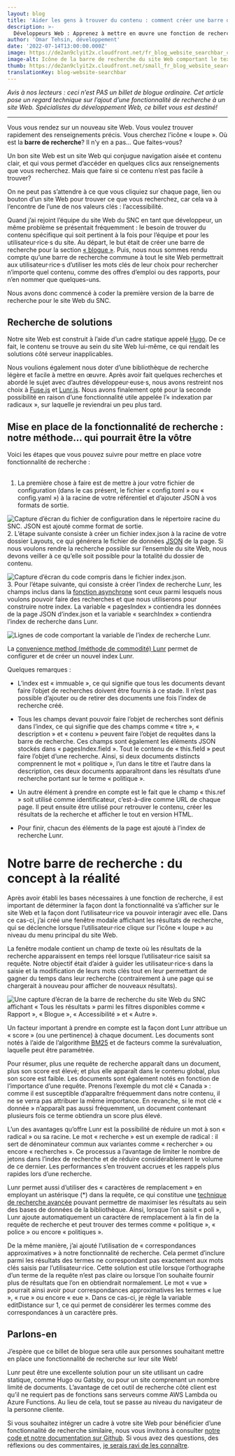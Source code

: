 ```yaml
---
layout: blog
title: 'Aider les gens à trouver du contenu : comment créer une barre de recherche sur un site Web'
description: >-
  Développeurs Web : Apprenez à mettre en œuvre une fonction de recherche Web à l'échelle d’un site en utilisant la fonction de recherche de radical de Lunr. Cela rend le contenu du site plus facile à trouver / plus accessible ! 
author: 'Omar Tehsin, développement'
date: '2022-07-14T13:00:00.000Z'
image: https://de2an9clyit2x.cloudfront.net/fr_blog_website_searchbar_c25a896c5b.jpg
image-alt: Icône de la barre de recherche du site Web comportant le texte « Que recherchez-vous »
thumb: https://de2an9clyit2x.cloudfront.net/small_fr_blog_website_searchbar_c25a896c5b.jpg
translationKey: blog-website-searchbar
---
```

*Avis à nos lecteurs : ceci n’est PAS un billet de blogue ordinaire. Cet article pose un regard technique sur l’ajout d’une fonctionnalité de recherche à un site Web. Spécialistes du développement Web, ce billet vous est destiné!*

---

Vous vous rendez sur un nouveau site Web. Vous voulez trouver rapidement des renseignements précis. Vous cherchez l’icône « loupe ». Où est la **barre de recherche**? Il n’y en a pas… Que faites-vous? 

Un bon site Web est un site Web qui conjugue navigation aisée et contenu clair, et qui vous permet d’accéder en quelques clics aux renseignements que vous recherchez. Mais que faire si ce contenu n’est pas facile à trouver? 

On ne peut pas s’attendre à ce que vous cliquiez sur chaque page, lien ou bouton d’un site Web pour trouver ce que vous recherchez, car cela va à l’encontre de l’une de nos valeurs clés : l’accessibilité.

Quand j’ai rejoint l’équipe du site Web du SNC en tant que développeur, un même problème se présentait fréquemment : le besoin de trouver du contenu spécifique qui soit pertinent à la fois pour l’équipe et pour les utilisateur·rice·s du site. Au départ, le but était de créer une barre de recherche pour la section [« blogue »](https://numerique.canada.ca/blogue/). Puis, nous nous sommes rendu compte qu’une barre de recherche commune à tout le site Web permettrait aux utilisateur·rice·s d’utiliser les mots clés de leur choix pour rechercher n’importe quel contenu, comme des offres d’emploi ou des rapports, pour n’en nommer que quelques-uns.

Nous avons donc commencé à coder la première version de la barre de recherche pour le site Web du SNC.

## **Recherche de solutions**

Notre site Web est construit à l’aide d’un cadre statique appelé [Hugo](https://gohugo.io/commands/hugo_server/). De ce fait, le contenu se trouve au sein du site Web lui-même, ce qui rendait les solutions côté serveur inapplicables. 

Nous voulions également nous doter d’une bibliothèque de recherche légère et facile à mettre en œuvre. Après avoir fait quelques recherches et abordé le sujet avec d’autres développeur·euse·s, nous avons restreint nos choix à [Fuse.js](https://fusejs.io/) et [Lunr.js](https://lunrjs.com/). Nous avons finalement opté pour la seconde possibilité en raison d’une fonctionnalité utile appelée l’« indexation par radicaux », sur laquelle je reviendrai un peu plus tard.

## **Mise en place de la fonctionnalité de recherche : notre méthode… qui pourrait être la vôtre**

Voici les étapes que vous pouvez suivre pour mettre en place votre fonctionnalité de recherche : 
<br>
<br>
1. La première chose à faire est de mettre à jour votre fichier de configuration (dans le cas présent, le fichier « config.toml » ou « config.yaml ») à la racine de votre référentiel et d’ajouter JSON à vos formats de sortie.

![Capture d’écran du fichier de configuration dans le répertoire racine du SNC. JSON est ajouté comme format de sortie.](https://de2an9clyit2x.cloudfront.net/img1_blog_website_searchbar_5850c10f92.jpg)
<br>
2. L’étape suivante consiste à créer un fichier index.json à la racine de votre dossier Layouts, ce qui générera le fichier de données [JSON](https://developer.mozilla.org/fr/docs/Learn/JavaScript/Objects/JSON) de la page. Si nous voulons rendre la recherche possible sur l’ensemble du site Web, nous devons veiller à ce qu’elle soit possible pour la totalité du dossier de contenu.

![Capture d’écran du code compris dans le fichier index.json.](https://de2an9clyit2x.cloudfront.net/img2_blog_website_searchbar_d303e02f95.jpg)
<br>
3. Pour l’étape suivante, qui consiste à créer l’index de recherche Lunr, les champs inclus dans la [fonction asynchrone](https://developer.mozilla.org/fr/docs/Web/JavaScript/Reference/Statements/async_function) sont ceux parmi lesquels nous voulons pouvoir faire des recherches et que nous utiliserons pour construire notre index. La variable « pagesIndex » contiendra les données de la page JSON d’index.json et la variable « searchIndex » contiendra l’index de recherche dans Lunr.

![Lignes de code comportant la variable de l’index de recherche Lunr.](https://de2an9clyit2x.cloudfront.net/img3_blog_website_searchbar_574e13f106.jpg)

La [convenience method (méthode de commodité) Lunr](https://lunrjs.com/docs/lunr.html) permet de configurer et de créer un nouvel index Lunr. 

Quelques remarques :

* L’index est « immuable », ce qui signifie que tous les documents devant faire l’objet de recherches doivent être fournis à ce stade. Il n’est pas possible d’ajouter ou de retirer des documents une fois l’index de recherche créé.

* Tous les champs devant pouvoir faire l’objet de recherches sont définis dans l’index, ce qui signifie que des champs comme « titre », « description » et « contenu » peuvent faire l’objet de requêtes dans la barre de recherche. Ces champs sont également les éléments JSON stockés dans « pagesIndex.field ». Tout le contenu de « this.field » peut faire l’objet d’une recherche. Ainsi, si deux documents distincts comprennent le mot « politique », l’un dans le titre et l’autre dans la description, ces deux documents apparaîtront dans les résultats d’une recherche portant sur le terme « politique ».  

* Un autre élément à prendre en compte est le fait que le champ « this.ref » soit utilisé comme identificateur, c’est-à-dire comme URL de chaque page. Il peut ensuite être utilisé pour retrouver le contenu, créer les résultats de la recherche et afficher le tout en version HTML.

* Pour finir, chacun des éléments de la page est ajouté à l’index de recherche Lunr.

# **Notre barre de recherche : du concept à la réalité**

Après avoir établi les bases nécessaires à une fonction de recherche, il est important de déterminer la façon dont la fonctionnalité va s’afficher sur le site Web et la façon dont l’utilisateur·rice va pouvoir interagir avec elle. Dans ce cas-ci, j’ai créé une fenêtre modale affichant les résultats de recherche, qui se déclenche lorsque l’utilisateur·rice clique sur l’icône « loupe » au niveau du menu principal du site Web. 

La fenêtre modale contient un champ de texte où les résultats de la recherche apparaissent en temps réel lorsque l’utilisateur·rice saisit sa requête. Notre objectif était d’aider à guider les utilisateur·rice·s dans la saisie et la modification de leurs mots clés tout en leur permettant de gagner du temps dans leur recherche (contrairement à une page qui se chargerait à nouveau pour afficher de nouveaux résultats). 

![Une capture d’écran de la barre de recherche du site Web du SNC affichant « Tous les résultats » parmi les filtres disponibles comme « Rapport », « Blogue », « Accessibilité » et « Autre ».](https://de2an9clyit2x.cloudfront.net/fr_img4_blog_website_searchbar_c2bb27cf8e.jpg)

Un facteur important à prendre en compte est la façon dont Lunr attribue un « score » (ou une pertinence) à chaque document. Les documents sont notés à l’aide de l’algorithme [BM25](https://fr.wikipedia.org/wiki/Okapi_BM25) et de facteurs comme la surévaluation, laquelle peut être paramétrée. 

Pour résumer, plus une requête de recherche apparaît dans un document, plus son score est élevé; et plus elle apparaît dans le contenu global, plus son score est faible. Les documents sont également notés en fonction de l’importance d’une requête. Prenons l’exemple du mot clé « Canada » : comme il est susceptible d’apparaître fréquemment dans notre contenu, il ne se verra pas attribuer la même importance. En revanche, si le mot clé « donnée » n’apparaît pas aussi fréquemment, un document contenant plusieurs fois ce terme obtiendra un score plus élevé.

L’un des avantages qu’offre Lunr est la possibilité de réduire un mot à son « radical » ou sa racine. Le mot « recherche » est un exemple de radical : il sert de dénominateur commun aux variantes comme « rechercher » ou encore « recherches ». Ce processus a l’avantage de limiter le nombre de jetons dans l’index de recherche et de réduire considérablement le volume de ce dernier. Les performances s’en trouvent accrues et les rappels plus rapides lors d’une recherche.

Lunr permet aussi d’utiliser des « caractères de remplacement » en employant un astérisque (*) dans la requête, ce qui constitue une [technique de recherche avancée](https://apus.libanswers.com/faq/2235#:~:text=The%20wildcard%20is%20an%20advanced,specify%20any%20number%20of%20characters) pouvant permettre de maximiser les résultats au sein des bases de données de la bibliothèque. Ainsi, lorsque l’on saisit « poli », Lunr ajoute automatiquement un caractère de remplacement à la fin de la requête de recherche et peut trouver des termes comme « politique », « police » ou encore « politiques ». 

De la même manière, j’ai ajouté l’utilisation de « correspondances approximatives » à notre fonctionnalité de recherche. Cela permet d’inclure parmi les résultats des termes ne correspondant pas exactement aux mots clés saisis par l’utilisateur·rice. Cette solution est utile lorsque l’orthographe d’un terme de la requête n’est pas claire ou lorsque l’on souhaite fournir plus de résultats que l’on en obtiendrait normalement. Le mot « vue » pourrait ainsi avoir pour correspondances approximatives les termes « lue », « rue » ou encore « eue ». Dans ce cas-ci, je règle la variable editDistance sur 1, ce qui permet de considérer les termes comme des correspondances à un caractère près.

## **Parlons-en** 

J’espère que ce billet de blogue sera utile aux personnes souhaitant mettre en place une fonctionnalité de recherche sur leur site Web!

Lunr peut être une excellente solution pour un site utilisant un cadre statique, comme Hugo ou Gatsby, ou pour un site comprenant un nombre limité de documents. L’avantage de cet outil de recherche côté client est qu’il ne requiert pas de fonctions sans serveurs comme AWS Lambda ou Azure Functions. Au lieu de cela, tout se passe au niveau du navigateur de la personne cliente.

Si vous souhaitez intégrer un cadre à votre site Web pour bénéficier d’une fonctionnalité de recherche similaire, nous vous invitons à consulter [notre code et notre documentation sur Github](https://github.com/cds-snc/digital-canada-ca). Si vous avez des questions, des réflexions ou des commentaires, [je serais ravi de les connaître](mailto:omar.tehsin@tbs-sct.gc.ca).
